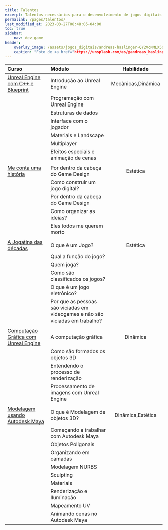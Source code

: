 ```yaml
---
title: Talentos
excerpt: Talentos necessários para o desenvolvimento de jogos digitais
permalink: /pages/talentos/
last_modified_at: 2023-03-27T08:48:05-04:00
toc: true  
sidebar:
    nav: dev_game 
header:
    overlay_image: /assets/jogos_digitais/andreas-haslinger-QY2VcNMLX5o-unsplash.webp
    caption: "Foto de <a href="https://unsplash.com/es/@andreas_haslinger?utm_source=unsplash&utm_medium=referral&utm_content=creditCopyText">Andreas Haslinger</a> na <a href="https://unsplash.com/pt-br/fotografias/QY2VcNMLX5o?utm_source=unsplash&utm_medium=referral&utm_content=creditCopyText">Unsplash</a>"    
---
```



| Curso                                                              | Módulo                                                                        |     Habilidade     |
| :----------------------------------------------------------------- | :---------------------------------------------------------------------------- | :----------------: |
| [Unreal Engine com C++ e Blueprint](/pages/unreal_engine/)         | Introdução ao Unreal Engine                                                   | Mecânicas,Dinâmica |
|                                                                    | Programação com Unreal Engine                                                 |                    |
|                                                                    | Estruturas de dados                                                           |                    |
|                                                                    | Interface com o jogador                                                       |                    |
|                                                                    | Materiais e Landscape                                                         |                    |
|                                                                    | Multiplayer                                                                   |                    |
|                                                                    | Efeitos especiais e animação de cenas                                         |                    |
|                                                                    |                                                                               |                    |
| [Me conta uma história](/pages/me_conta_uma_historia/)             | Por dentro da cabeça do Game Design                                           |      Estética      |
|                                                                    | Como construir um jogo digital?                                               |                    |
|                                                                    | Por dentro da cabeça do Game Design                                           |                    |
|                                                                    | Como organizar as ideias?                                                     |                    |
|                                                                    | Eles todos me querem morto                                                    |                    |
|                                                                    |                                                                               |                    |
| [A Jogatina das décadas](/pages/a_jogatina_das_decadas/)           | O que é um Jogo?                                                              |      Estética      |
|                                                                    | Qual a função do jogo?                                                        |                    |
|                                                                    | Quem joga?                                                                    |                    |
|                                                                    | Como são classificados os jogos?                                              |                    |
|                                                                    | O que é um jogo eletrônico?                                                   |                    |
|                                                                    | Por que as pessoas são viciadas em videogames e não são viciadas em trabalho? |                    |
|                                                                    |                                                                               |                    |
| [Computação Gráfica com Unreal Engine](/pages/computacao_grafica/) | A computação gráfica                                                          |      Dinâmica      |
|                                                                    | Como são formados os objetos 3D                                               |                    |
|                                                                    | Entendendo o processo de renderização                                         |                    |
|                                                                    | Processamento de imagens com Unreal Engine                                    |                    |
|                                                                    |                                                                               |                    |
| [Modelagem usando Autodesk Maya](/pages/modelagem3d)               | O que é Modelagem de objetos 3D?                                              | Dinâmica,Estética  |
|                                                                    | Começando a trabalhar com Autodesk Maya                                       |                    |
|                                                                    | Objetos Poligonais                                                            |                    |
|                                                                    | Organizando em camadas                                                        |                    |
|                                                                    | Modelagem NURBS                                                               |                    |
|                                                                    | Sculpting                                                                     |                    |
|                                                                    | Materiais                                                                     |                    |
|                                                                    | Renderização e Iluminação                                                     |                    |
|                                                                    | Mapeamento UV                                                                 |                    |
|                                                                    | Animando cenas no Autodesk Maya                                               |                    |
